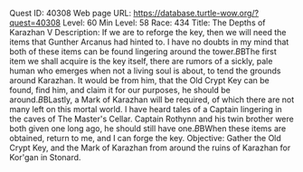 Quest ID: 40308
Web page URL: https://database.turtle-wow.org/?quest=40308
Level: 60
Min Level: 58
Race: 434
Title: The Depths of Karazhan V
Description: If we are to reforge the key, then we will need the items that Gunther Arcanus had hinted to. I have no doubts in my mind that both of these items can be found lingering around the tower.$B$BThe first item we shall acquire is the key itself, there are rumors of a sickly, pale human who emerges when not a living soul is about, to tend the grounds around Karazhan. It would be from him, that the Old Crypt Key can be found, find him, and claim it for our purposes, he should be around.$B$BLastly, a Mark of Karazhan will be required, of which there are not many left on this mortal world. I have heard tales of a Captain lingering in the caves of The Master's Cellar. Captain Rothynn and his twin brother were both given one long ago, he should still have one.$B$BWhen these items are obtained, return to me, and I can forge the key.
Objective: Gather the Old Crypt Key, and the Mark of Karazhan from around the ruins of Karazhan for Kor'gan in Stonard.
